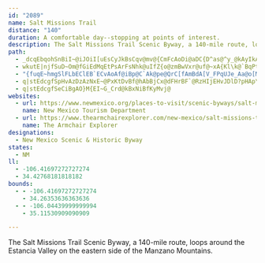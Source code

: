 ```yaml
---
id: "2089"
name: Salt Missions Trail
distance: "140"
duration: A comfortable day--stopping at points of interest.
description: The Salt Missions Trail Scenic Byway, a 140-mile route, loops around the Estancia Valley on the eastern side of the Manzano Mountains.
path:
  - _dcqEbqohSnBiI~@iJOiI[uEsCyJkBsCqv@mv@{CmFcAoDi@aDC{D^as@^y_@kAyIkAwDwDsG_FiMyBcHwB{La@wBms@wvDwAiFeCgHgFmLmFiKgJqSw@{@oFkLk|@_iBuMgV{ScZESu_@}i@yLoN_AYgHcH}QiNkDyAyc@cM_B]sXkH_H_DaDgCaCuCeBsBiRci@sc@spAuGyR{ImW[[_IkVqAoEwBkGCEoBcGsB{FEc@aCoEeBmC{@o@_Cy@_EEsBc@s@y@w@kDGeGB{F
  - wkutE|njfSuD~Om@fGiEdMqEtPsArFsNhk@uIfZ{o@zmBwVxr@uf@~xA{Kl\k@`BqPtj@k@xCi@dA}b@xxAuBpHg@nByBzGoDbN}`@pyAwb@b|AYhB{DhN_C|ISl@{Ntj@kZbdA{lAxhE{Oth@AFmVtz@wA`EaB|Fk\zgA{Mn^wFpN_A|Bo@fByCvIuApHk@`E}@rIi@pLcAdLuEl[}AjIiB`FeBhDcSpWaFzIgMpi@gC~IgCjGmBrC_CdIq@jDs@xHc@lMAhSVrDpAzDbFzJrS~\vJ~NdAvAtHtNx@hAj@xAhKhUrC`I~DxNnA|GrO`wAjAnErB~DtBrCdHvFlRhLfCjChDpFhDnHhCpDzItGzAjBvBrCxG`LFHnG`KtAvBhGpJ~CjGv@|AjE~GnCi@tAIxE[nJi@r@?~AW~Aa@lDgKlCsC`KcDlE?bC]vHwDxBu@lB?fFbB~AXvEmA~@k@jAYb@s@j@OzByA~@ErEsBtFcB~B_A`BEXMxIIlFk@zGeF|AC|@VrEhHrA`@jCB^Pd@bAZ|Ab@dC`BtAlBb@bJGjFt@lBSxCeA~EsDpA_@pGs@vDmBzD?nMxB~CfA`DhBtC^`BSjC}CT_ABkBa@oCoD}MQmB?_DP]@eAr@s@pBMfDfAzA?h@gAKw@eEaFsBcFYmDE}Dd@iCdAeCdBaCrDgCvBwCPaC?mCc@qBWuDh@yBfEaE@yBkC{FkBcL[_I`AiHpCmErBy@fViDzEGxB_@|HeE`HoBbH[pEu@d@}@X_CFsB[qGz@_Cp@i@hE[n@c@h@mAjAwEl@cAzBaA~Aq@|@eAZeAh@wD?qIK_CCqD|BgHjC}BtJuFtFqB~BKnSt@zWBtFIlOyACItHiAlCiAlDkE~CoHpCcElDcAbCC|F|@bEYxBi@hBcAv@Ed@Y|Bk@HO|AMJe@hMmEdLuDf@g@`JkCP[r@IfEsBlCuCt@]Jy@jBkDlBoFd@c@JoAxTms@RUNuAj^ihA`CqK`EmUpAmFzE{K|GmUpCsHbD?hs@?fFzA`GzB|KbF~JvDtEt@lGh@rE?bXsB`E]fCQXM`GExAHxGb@TJrKb@vF^tQSh[q@PMjB?rA}@^?xBkAPDfC{Ax@c@hCmAv@M^i@rEaCxOyLbB_ClOyY`@W\sAbE{FnB}AvBmAxKwEj@EZ]f@EbAo@rBsBdEmGbBaD|BwEb@QDo@v@iAXwA\U|DwHhGoJlD_GPs@PI`DsGnBqGzAaHFu@|B}HxIs_@nA{M^gOx@su@J_FN_@J}Id@cDvAgEdC}EhGiHpAwBx@UdAs@vCcAbR@bBG`@QhBaC~JyPl@uB|AsMxBiF|BaDXu@TIrD{D`FuDnG_Dh@CHQhAGLUpJOnUnDlN|A~D?dD_@rDmB|AeAz@c@hE{BtAqAbAOnBw@fBkAnGeCzB{@tAu@pAOd@e@|KyAjFLfO|Bl@\dBBFPpKbC~M`GzQzKxCx@bWOl@MfFCtJ[nGw@NUx@?~LkDlPgGxDm@j@KDOzKiAfJu@`JEtE`@JLfDf@~Br@lLpGpStMnPtKx@RtYzQz@LlE`DxTdNTl@rBl@j^xUtCbAt@JbBXlM@rAVRhvAJtPVd@fu@VdIzAtLhCd@^RzAKdAUhCf@dCh@z@l@f@lJPnAT^t@dBtKzAnBxFfE\t@~@LrQjM~@DDh@tFjG^|@d@DfHxJdAv@zWxK|UlSbD?pA~@rCbGl@vBb@vInA~DlAjLhC`DzIrFnDbBbK`P?tAvDnC`Ej@^ZrCRvL?xEiArR_GlCExUrFvJbDri@j^dNbKt@`@b@f@xEjBxLjE|JdBf@VlCd@xA`@xA?DRzAN~HhBnCx@Z`@`Df@\RlHTnEUzF]`U_AzDG|[_BpKBnIRhCZjNrB|EtA|GnChBn@d@l@z@l@vLlLxJ|Kfq@lx@fDlBdDx@nGDlqADzFlBx@r@~AzCd@LFf@rGrLfCfDjBdBfAjA~BtAbi@tSjDtB~C~CtLtU^PF`@jDhH~@bCpA|KFjCtCbr@\rAbAlA~E~ApCL~@Z`CsA~AYhB}@TBnDeArCwANwA|EkHpHsI^aAl@_EfB{FrBcDnBeB`NwOXG|AeCr@uBl@SpAqBrH_Q`R}f@dGkVd@_A`Lgt@nGm`@pAuFxBoCfHaH^UlJwJxBs@rDsBxZoQbEwCV{@~@MlFaE~G}Fd@QnGoFt@oAZ?vJmIv@UR]jFmDfBo@`DmB~DeBfL{FlBg@d@qAfAuFL}AnBwGtEyILCtQwR\UFeANKh@{CT{hAMwZPsm@Xuw@R}A`EgBjBK~nADxyAOhxAQd@KvyAHxo@@rq@zF
  - "{fuqE~hmgSlFLbEClEB`ECvAoAf@iBp@C`Ak@pe@QrC[fAmBdA[V_FPqUJe_Aa@o[MucAe@u`AB_[VaL~@y@f@sBhBKJQfe@v@F?xi@Nrd@HfF?pk@NpMDv^g@`dA[b}Ah@~CNhr@pIrE?`NeCjFDvQIfG}@fDkAFSjFo@xVI\\QlEPpzASzqASp@Ql@i@lAwAp@sFBgv@CswB^cF`@oGz@}FP?v@qADa@fB]fpAe@lIGnpAc@hpAw@pEqAv@yBZkC@e_BHaqA?wh@R}nAT_B~@}ChAcB\\cA`DYb~Dq@vdAy@fyAeAzzA}Ah`AiAzCY"
  - q|stEdcgfSpHvAzDzAzNxE~@PxKtDvBf@hAbBjCx@dFHrBF`@RzHIjEHvJDlD?pHAp\^`QE~YZhm@\`[f@jP?zuBzAduD`Cj_Ap@vYJj{@\bqA|@|\Xpl@d@`l@Rvu@Nvb@f@dzAx@xc@?`u@h@|WR`l@t@loAfA~]J~aA|@nVh@~AExMTpG?nDBzDLnD?jE?zCFDGrDNfD?vD?fEDjD?jG?zB`@dE~BzGfHzDpAvCf@|MpAvIrA`Gn@jK~AfJrCrAPd@X~T`@|DD||@PdyAGn@If^HjRK|sACfk@?r^I`{@LjyAFnyAUvP?r~@MvHAhyAGd_@Il@IjAm@fCoAxB}AxAiAj@e@kFlWgC`NeB~MMvFPdDz@zFbArCnItOzGbLJj@fq@lkAfAxAzFnKhHxLzI|OlNrUZfAn@v@hP`Y~Zjo@nZlp@hPn]~c@l_AfIjPj|@jkBnCfFP`@`i@vgArK`VxDxK`Mpg@|UxcA~b@xlBbS`}@x@vHThe@\`Ff@dDtAzDzCbGLEjBhB`HfF`FbGrA|CdAtAfBzDXx@NbD@zF?`GApF
  - q|stEdcgfSeCiBgAO}M{EI~G_Crd@kBxNiBfKyMvj@
websites:
  - url: https://www.newmexico.org/places-to-visit/scenic-byways/salt-missions/
    name: New Mexico Tourism Department
  - url: https://www.thearmchairexplorer.com/new-mexico/salt-missions-trail-scenic-byway.php
    name: The Armchair Explorer
designations:
  - New Mexico Scenic & Historic Byway
states:
  - NM
ll:
  - -106.41697272727274
  - 34.42768181818182
bounds:
  - - -106.41697272727274
    - 34.26353636363636
  - - -106.04439999999994
    - 35.11530909090909

---
```


The Salt Missions Trail Scenic Byway, a 140-mile route, loops around the Estancia Valley on the eastern side of the Manzano Mountains.

